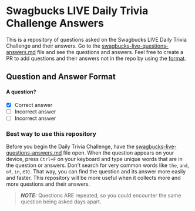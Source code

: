 # Swagbucks LIVE Daily Trivia Challenge Answers
This is a repository of questions asked on the Swagbucks LIVE Daily Trivia Challenge and their answers. Go to the [swagbucks-live-questions-answers.md](swagbucks-live-questions-answers.md) file and see the questions and answers. Feel free to create a PR to add questions and their answers not in the repo by using the [format](#question-and-answer-format).

## Question and Answer Format

#### A question?

- [x] Correct answer
- [ ] Incorrect answer
- [ ] Incorrect answer

### Best way to use this repository
Before you begin the Daily Trivia Challenge, have the [swagbucks-live-questions-answers.md](swagbucks-live-questions-answers.md) file open. When the question appears on your device, press `Ctrl+F` on your keyboard and type unique words that are in the question or answers. Don't search for very common words like `the`, `and`, `of`, `in`, etc. That way, you can find the question and its answer more easily and faster. This repository will be more useful when it collects more and more questions and their answers.

> **_NOTE:_**  Questions ARE repeated, so you could encounter the same question being asked days apart.